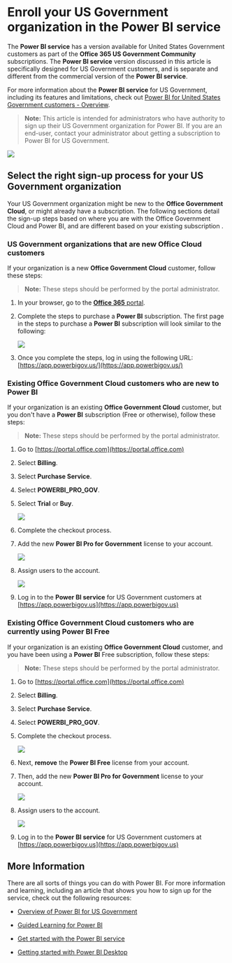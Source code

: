 ﻿<properties
   pageTitle="Sign Up for Power BI for United States Government customers"
   description="For U.S. Government customers, learn how to sign up your US Government organization for the Power BI US Government service"
   services="powerbi"
   documentationCenter=""
   authors="davidiseminger"
   manager="mblythe"
   backup=""
   editor=""
   tags=""
   qualityFocus="no"
   qualityDate=""/>

<tags
   ms.service="powerbi"
   ms.devlang="NA"
   ms.topic="article"
   ms.tgt_pltfrm="NA"
   ms.workload="powerbi"
   ms.date="12/16/2016"
   ms.author="davidi"/>

# Enroll your US Government organization in the Power BI service

The **Power BI service** has a version available for United States Government customers as part of the **Office 365 US Government Community** subscriptions. The **Power BI service** version discussed in this article is specifically designed for US Government customers, and is separate and different from the commercial version of the **Power BI service**.

For more information about the **Power BI service** for US Government, including its features and limitations, check out [Power BI for United States Government customers - Overview](powerbi-service-govus-overview.md).

> **Note:** This article is intended for administrators who have authority to sign up their US Government organization for Power BI. If you are an end-user, contact your administrator about getting a subscription to Power BI for US Government.

![](media/powerbi-service-govus-signup/service_govus_signup_1.png)

## Select the right sign-up process for your US Government organization

Your US Government organization might be new to the **Office Government Cloud**, or might already have a subscription. The following sections detail the sign-up steps based on where you are with the Office Government Cloud and Power BI, and are different based on your existing subscription    .


### US Government organizations that are new Office Cloud customers

If your organization is a new **Office Government Cloud** customer, follow these steps:

> **Note:** These steps should be performed by the portal administrator.

1.  In your browser, go to the [**Office 365** portal](https://portal.office.com/Signup/Signup.aspx?OfferId=68580a5c-f23a-4aa6-93cc-ebb54fc8c394&dl=POWERBI_PRO_GOV).

2.  Complete the steps to purchase a **Power BI** subscription. The first page in the steps to purchase a **Power BI** subscription will look similar to the following:

    ![](media/powerbi-service-govus-signup/service_govus_signup_2.png)

3.  Once you complete the steps, log in using the following URL:  [https://app.powerbigov.us/](https://app.powerbigov.us/)

### Existing Office Government Cloud customers who are new to Power BI

If your organization is an existing **Office Government Cloud** customer, but you don't have a **Power BI** subscription (Free or otherwise), follow these steps:

> **Note:** These steps should be performed by the portal administrator.

1.  Go to [https://portal.office.com](https://portal.office.com)

2.  Select **Billing**.

3.  Select **Purchase Service**.

4.  Select **POWERBI_PRO_GOV**.

5.  Select **Trial** or **Buy**.

    ![](media/powerbi-service-govus-signup/service_govus_signup_3.png)

6.  Complete the checkout process.

7.  Add the new **Power BI Pro for Government** license to your account.

    ![](media/powerbi-service-govus-signup/service_govus_signup_4.png)

8.  Assign users to the account.

    ![](media/powerbi-service-govus-signup/service_govus_signup_5.png)

9. Log in to the **Power BI service** for US Government customers at [https://app.powerbigov.us](https://app.powerbigov.us)

### Existing Office Government Cloud customers who are currently using Power BI Free

If your organization is an existing **Office Government Cloud** customer, and you have been using a **Power BI** Free subscription, follow these steps:

> **Note:** These steps should be performed by the portal administrator.

1.  Go to [https://portal.office.com](https://portal.office.com)

2.  Select **Billing**.

3.  Select **Purchase Service**.

4.  Select **POWERBI_PRO_GOV**.

5.  Complete the checkout process.

    ![](media/powerbi-service-govus-signup/service_govus_signup_6.png)

6.  Next, **remove** the **Power BI Free** license from your account.

7.  Then, add the new **Power BI Pro for Government** license to your account.

    ![](media/powerbi-service-govus-signup/service_govus_signup_4.png)

8.  Assign users to the account.

    ![](media/powerbi-service-govus-signup/service_govus_signup_5.png)

9. Log in to the **Power BI service** for US Government customers at [https://app.powerbigov.us](https://app.powerbigov.us)


## More Information

﻿There are all sorts of things you can do with Power BI. For more information and learning, including an article that shows you how to sign up for the service, check out the following resources:

-   [Overview of Power BI for US Government](powerbi-service-govus-overview.md)

-   [Guided Learning for Power BI](powerbi-learning-0-0-what-is-power-bi/.md)

-   [Get started with the Power BI service](powerbi-service-get-started.md)

-   [Getting started with Power BI Desktop](powerbi-desktop-getting-started.md)
